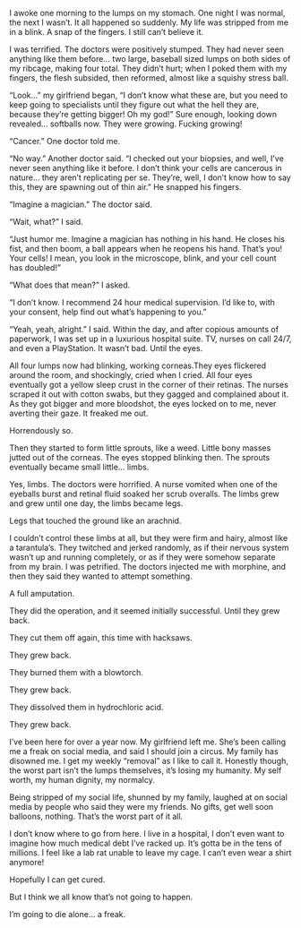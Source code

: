 I awoke one morning to the lumps on my stomach. One night I was normal, the next I wasn’t. It all happened so suddenly. My life was stripped from me in a blink. A snap of the fingers. I still can’t believe it. 

I was terrified. The doctors were positively stumped. They had never seen anything like them before… two large, baseball sized lumps on both sides of my ribcage, making four total. They didn’t hurt; when I poked them with my fingers, the flesh subsided, then reformed, almost like a squishy stress ball. 

“Look…” my girlfriend began, “I don’t know what these are, but you need to keep going to specialists until they figure out what the hell they are, because they’re getting bigger! Oh my god!” Sure enough, looking down revealed… softballs now. They were growing. Fucking growing!

“Cancer.” One doctor told me. 

“No way.” Another doctor said. “I checked out your biopsies, and well, I’ve never seen anything like it before. I don’t think your cells are cancerous in nature… they aren’t replicating per se. They’re, well, I don’t know how to say this, they are spawning out of thin air.” He snapped his fingers. 

“Imagine a magician.” The doctor said.

“Wait, what?” I said. 

“Just humor me. Imagine a magician has nothing in his hand. He closes his fist, and then boom, a ball appears when he reopens his hand. That’s you! Your cells! I mean, you look in the microscope, blink, and your cell count has doubled!”

“What does that mean?” I asked. 

“I don’t know. I recommend 24 hour medical supervision. I’d like to, with your consent, help find out what’s happening to you.”

“Yeah, yeah, alright.” I said. Within the day, and after copious amounts of paperwork, I was set up in a luxurious hospital suite. TV, nurses on call 24/7, and even a PlayStation. It wasn’t bad. Until the eyes. 

All four lumps now had blinking, working corneas.They eyes flickered around the room, and shockingly, cried when I cried. All four eyes eventually got a yellow sleep crust in the corner of their retinas. The nurses scraped it out with cotton swabs, but they gagged and complained about it. As they got bigger and more bloodshot, the eyes locked on to me, never averting their gaze. It freaked me out. 

Horrendously so. 

Then they started to form little sprouts, like a weed. Little bony masses jutted out of the corneas. The eyes stopped blinking then. The sprouts eventually became small little… limbs. 

Yes, limbs. The doctors were horrified. A nurse vomited when one of the eyeballs burst and retinal fluid soaked her scrub overalls. The limbs grew and grew until one day, the limbs became legs. 

Legs that touched the ground like an arachnid.

I couldn’t control these limbs at all, but they were firm and hairy, almost like a tarantula’s. They twitched and jerked randomly, as if their nervous system wasn’t up and running completely, or as if they were somehow separate from my brain. I was petrified. The doctors injected me with morphine, and then they said they wanted to attempt something. 

A full amputation. 

They did the operation, and it seemed initially successful. Until they grew back. 

They cut them off again, this time with hacksaws. 

They grew back. 

They burned them with a blowtorch. 

They grew back. 

They dissolved them in hydrochloric acid. 

They grew back.

I’ve been here for over a year now. My girlfriend left me. She’s been calling me a freak on social media, and said I should join a circus. My family has disowned me. I get my weekly “removal” as I like to call it. Honestly though, the worst part isn’t the lumps themselves, it’s losing my humanity. My self worth, my human dignity, my normalcy. 

Being stripped of my social life, shunned by my family, laughed at on social media by people who said they were my friends. No gifts, get well soon balloons, nothing. That’s the worst part of it all. 

I don’t know where to go from here. I live in a hospital, I don’t even want to imagine how much medical debt I’ve racked up. It’s gotta be in the tens of millions. I feel like a lab rat unable to leave my cage. I can’t even wear a shirt anymore! 

Hopefully I can get cured. 

But I think we all know that’s not going to happen. 

I’m going to die alone… a freak.